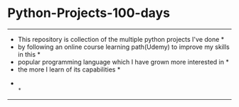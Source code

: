 # Python-Projects-100-days
***********************************************************************************
* This repository is collection of the multiple python projects I've done         *
* by following an online course learning path(Udemy) to improve my skills in this *
* popular programming language which I have grown more interested in              *
* the more I learn of its capabilities                                            *
*                                                                                 *
***********************************************************************************

